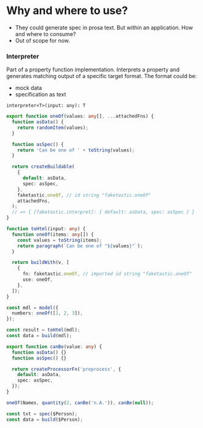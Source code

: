 # Why and where to use?

- They could generate spec in prosa text. But within an application. How and where to consume?
- Out of scope for now.

### Interpreter

Part of a property function implementation. Interprets a property and generates matching output of a specific target format.
The format could be:

- mock data
- specification as text

`interpreter<T>(input: any): T`

```ts
export function oneOf(values: any[], ...attachedFns) {
  function asData() {
    return randomItem(values);
  }

  function asSpec() {
    return 'Can be one of ' + toString(values);
  }

  return createBuildable(
    {
      default: asData,
      spec: asSpec,
    },
    faketastic.oneOf, // id string "faketastic.oneOf"
    attachedFns,
  );
  // => { [faketastic.interpret]: { default: asData, spec: asSpec } }
}

function toHtml(input: any) {
  function oneOf(items: any[]) {
    const values = toString(items);
    return paragraph(`Can be one of "${values}"`);
  }

  return buildWith(v, [
    {
      fn: faketastic.oneOf, // imported id string "faketastic.oneOf"
      use: oneOf,
    },
  ]);
}

const mdl = model({
  numbers: oneOf([1, 2, 3]),
});

const result = toHtml(mdl);
const data = build(mdl);

export function canBe(value: any) {
  function asData() {}
  function asSpec() {}

  return createProcessorFn('preprocess', {
    default: asData,
    spec: asSpec,
  });
}
```

```ts
oneOf(Names, quantity(2, canBe('n.A.')), canBe(null));

const txt = spec($Person);
const data = build($Person);
```
